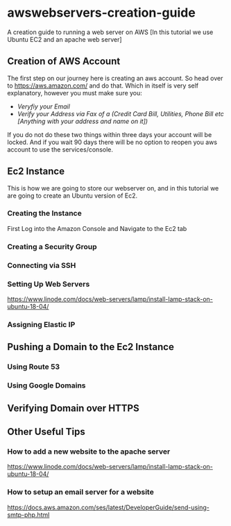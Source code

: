 # awswebservers-creation-guide
A creation guide to running a web server on AWS [In this tutorial we use Ubuntu EC2 and an apache web server]

## Creation of AWS Account
The first step on our journey here is creating an aws account. So head over to https://aws.amazon.com/ and do that.
Which in itself is very self explanatory, however you must make sure you:
  * *Veryfiy your Email*
  * *Verify your Address via Fax of a (Credit Card Bill, Utilities, Phone Bill etc [Anything with your address and name on it])*
  
If you do not do these two things within three days your account will be locked. And if you wait 90 days there will be no option to reopen you aws account to use the services/console.

## Ec2 Instance
This is how we are going to store our webserver on, and in this tutorial we are going to create an Ubuntu version of Ec2.

### Creating the Instance
First Log into the Amazon Console and Navigate to the Ec2 tab

### Creating a Security Group

### Connecting via SSH

### Setting Up Web Servers
https://www.linode.com/docs/web-servers/lamp/install-lamp-stack-on-ubuntu-18-04/

### Assigning Elastic IP

## Pushing a Domain to the Ec2 Instance

### Using Route 53

### Using Google Domains

## Verifying Domain over HTTPS


## Other Useful Tips

### How to add a new website to the apache server
https://www.linode.com/docs/web-servers/lamp/install-lamp-stack-on-ubuntu-18-04/

### How to setup an email server for a website
https://docs.aws.amazon.com/ses/latest/DeveloperGuide/send-using-smtp-php.html

